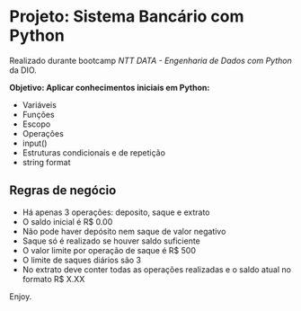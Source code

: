 # Projeto: Sistema Bancário com Python

Realizado durante bootcamp *NTT DATA - Engenharia de Dados com Python* da DIO.

**Objetivo: Aplicar conhecimentos iniciais em Python:**
* Variáveis
* Funções
* Escopo
* Operações
* input()
* Estruturas condicionais e de repetição
* string format

## Regras de negócio

* Há apenas 3 operações: deposito, saque e extrato
* O saldo inicial é R$ 0.00
* Não pode haver depósito nem saque de valor negativo
* Saque só é realizado se houver saldo suficiente
* O valor limite por operação de saque é R$ 500
* O limite de saques diários são 3
* No extrato deve conter todas as operações realizadas e o saldo atual no formato R$ X.XX


Enjoy.